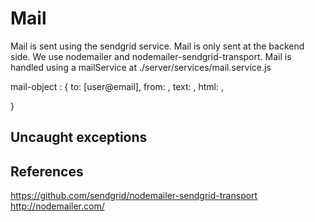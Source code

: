 # Mail

Mail is sent using the sendgrid service. Mail is only sent at the backend side.
We use nodemailer and nodemailer-sendgrid-transport.
Mail is handled using a mailService at ./server/services/mail.service.js

mail-object : {
  to: [user@email],
  from: ,
  text: ,
  html: ,

}


## Uncaught exceptions


## References
https://github.com/sendgrid/nodemailer-sendgrid-transport
http://nodemailer.com/
